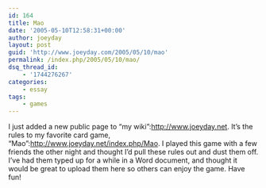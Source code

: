 ```yaml
---
id: 164
title: Mao
date: '2005-05-10T12:58:31+00:00'
author: joeyday
layout: post
guid: 'http://www.joeyday.com/2005/05/10/mao'
permalink: /index.php/2005/05/10/mao/
dsq_thread_id:
    - '1744276267'
categories:
    - essay
tags:
    - games
---
```


I just added a new public page to “my wiki”:http://www.joeyday.net. It’s the rules to my favorite card game, “Mao”:http://www.joeyday.net/index.php/Mao. I played this game with a few friends the other night and thought I’d pull these rules out and dust them off. I’ve had them typed up for a while in a Word document, and thought it would be great to upload them here so others can enjoy the game. Have fun!